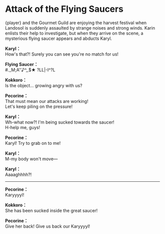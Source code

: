 # Attack of the Flying Saucers
{player} and the Gourmet Guild are enjoying the harvest festival when Landosol is suddenly assaulted by strange noises and strong winds. Karin enlists their help to investigate, but when they arrive on the scene, a mysterious flying saucer appears and abducts Karyl.
  
**Karyl：**  
How's that?! Surely you can see you're no match for us!  
  
**Flying Saucer：**  
#._M;A''♪^,,$★ ?LL|-I^?L  
  
**Kokkoro：**  
Is the object... growing angry with us?  
  
**Pecorine：**  
That must mean our attacks are working!  
Let's keep piling on the pressure!  
  
**Karyl：**  
Wh-what now?! I'm being sucked towards the saucer!  
H-help me, guys!  
  
**Pecorine：**  
Karyl! Try to grab on to me!  
  
**Karyl：**  
M-my body won't move—  
  
**Karyl：**  
Aaaaghhhh?!  
  

---  
  
**Pecorine：**  
Karyyyyl!  
  
**Kokkoro：**  
She has been sucked inside the great saucer!  
  
**Pecorine：**  
Give her back! Give us back our Karyyyyl!  
  
